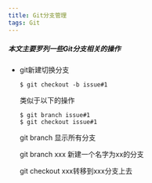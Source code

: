 ```yaml
---
title: Git分支管理
tags: Git
---
```

##### 本文主要罗列一些Git分支相关的操作

<!--more-->

- git新建切换分支

  ```shell
  $ git checkout -b issue#1
  ```

  类似于以下的操作

  ```shell
  $ git branch issue#1
  $ git checkout issue#1
  ```

  git branch  显示所有分支

  git branch xxx  新建一个名字为xx的分支

  git checkout xxx转移到xxx分支上去